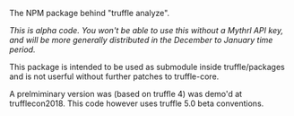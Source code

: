 The NPM package behind "truffle analyze".

_This is alpha code. You won't be able to use this without a Mythrl API key,
and will be more generally distributed in the December to January time period._

This package is intended to be used as submodule inside truffle/packages and
is not userful without further patches to truffle-core.

A prelmiminary version was (based on truffle 4) was demo'd at
trufflecon2018. This code however uses truffle 5.0 beta conventions.
